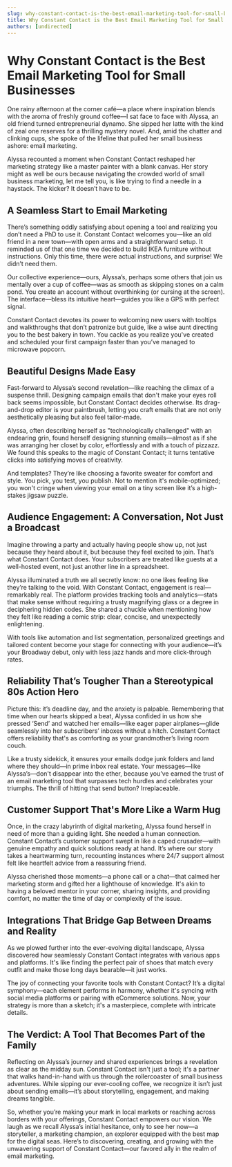 ```yaml
---
slug: why-constant-contact-is-the-best-email-marketing-tool-for-small-businesses
title: Why Constant Contact is the Best Email Marketing Tool for Small Businesses
authors: [undirected]
---
```



# Why Constant Contact is the Best Email Marketing Tool for Small Businesses

One rainy afternoon at the corner café—a place where inspiration blends with the aroma of freshly ground coffee—I sat face to face with Alyssa, an old friend turned entrepreneurial dynamo. She sipped her latte with the kind of zeal one reserves for a thrilling mystery novel. And, amid the chatter and clinking cups, she spoke of the lifeline that pulled her small business ashore: email marketing. 

Alyssa recounted a moment when Constant Contact reshaped her marketing strategy like a master painter with a blank canvas. Her story might as well be ours because navigating the crowded world of small business marketing, let me tell you, is like trying to find a needle in a haystack. The kicker? It doesn’t have to be. 

## A Seamless Start to Email Marketing

There’s something oddly satisfying about opening a tool and realizing you don’t need a PhD to use it. Constant Contact welcomes you—like an old friend in a new town—with open arms and a straightforward setup. It reminded us of that one time we decided to build IKEA furniture without instructions. Only this time, there were actual instructions, and surprise! We didn’t need them.

Our collective experience—ours, Alyssa’s, perhaps some others that join us mentally over a cup of coffee—was as smooth as skipping stones on a calm pond. You create an account without overthinking (or cursing at the screen). The interface—bless its intuitive heart—guides you like a GPS with perfect signal.

Constant Contact devotes its power to welcoming new users with tooltips and walkthroughs that don’t patronize but guide, like a wise aunt directing you to the best bakery in town. You cackle as you realize you've created and scheduled your first campaign faster than you’ve managed to microwave popcorn. 

## Beautiful Designs Made Easy 

Fast-forward to Alyssa’s second revelation—like reaching the climax of a suspense thrill. Designing campaign emails that don't make your eyes roll back seems impossible, but Constant Contact decides otherwise. Its drag-and-drop editor is your paintbrush, letting you craft emails that are not only aesthetically pleasing but also feel tailor-made.

Alyssa, often describing herself as "technologically challenged" with an endearing grin, found herself designing stunning emails—almost as if she was arranging her closet by color, effortlessly and with a touch of pizzazz. We found this speaks to the magic of Constant Contact; it turns tentative clicks into satisfying moves of creativity. 

And templates? They’re like choosing a favorite sweater for comfort and style. You pick, you test, you publish. Not to mention it's mobile-optimized; you won't cringe when viewing your email on a tiny screen like it’s a high-stakes jigsaw puzzle.

## Audience Engagement: A Conversation, Not Just a Broadcast

Imagine throwing a party and actually having people show up, not just because they heard about it, but because they feel excited to join. That’s what Constant Contact does. Your subscribers are treated like guests at a well-hosted event, not just another line in a spreadsheet.

Alyssa illuminated a truth we all secretly know: no one likes feeling like they’re talking to the void. With Constant Contact, engagement is real—remarkably real. The platform provides tracking tools and analytics—stats that make sense without requiring a trusty magnifying glass or a degree in deciphering hidden codes. She shared a chuckle when mentioning how they felt like reading a comic strip: clear, concise, and unexpectedly enlightening.

With tools like automation and list segmentation, personalized greetings and tailored content become your stage for connecting with your audience—it’s your Broadway debut, only with less jazz hands and more click-through rates.

## Reliability That’s Tougher Than a Stereotypical 80s Action Hero

Picture this: it’s deadline day, and the anxiety is palpable. Remembering that time when our hearts skipped a beat, Alyssa confided in us how she pressed ‘Send’ and watched her emails—like eager paper airplanes—glide seamlessly into her subscribers’ inboxes without a hitch. Constant Contact offers reliability that's as comforting as your grandmother’s living room couch.

Like a trusty sidekick, it ensures your emails dodge junk folders and land where they should—in prime inbox real estate. Your messages—like Alyssa’s—don't disappear into the ether, because you’ve earned the trust of an email marketing tool that surpasses tech hurdles and celebrates your triumphs. The thrill of hitting that send button? Irreplaceable.

## Customer Support That's More Like a Warm Hug

Once, in the crazy labyrinth of digital marketing, Alyssa found herself in need of more than a guiding light. She needed a human connection. Constant Contact’s customer support swept in like a caped crusader—with genuine empathy and quick solutions ready at hand. It’s where our story takes a heartwarming turn, recounting instances where 24/7 support almost felt like heartfelt advice from a reassuring friend.

Alyssa cherished those moments—a phone call or a chat—that calmed her marketing storm and gifted her a lighthouse of knowledge. It's akin to having a beloved mentor in your corner, sharing insights, and providing comfort, no matter the time of day or complexity of the issue.

## Integrations That Bridge Gap Between Dreams and Reality

As we plowed further into the ever-evolving digital landscape, Alyssa discovered how seamlessly Constant Contact integrates with various apps and platforms. It's like finding the perfect pair of shoes that match every outfit and make those long days bearable—it just works. 

The joy of connecting your favorite tools with Constant Contact? It’s a digital symphony—each element performs in harmony, whether it's syncing with social media platforms or pairing with eCommerce solutions. Now, your strategy is more than a sketch; it's a masterpiece, complete with intricate details.

## The Verdict: A Tool That Becomes Part of the Family

Reflecting on Alyssa’s journey and shared experiences brings a revelation as clear as the midday sun. Constant Contact isn't just a tool; it's a partner that walks hand-in-hand with us through the rollercoaster of small business adventures. While sipping our ever-cooling coffee, we recognize it isn’t just about sending emails—it’s about storytelling, engagement, and making dreams tangible.

So, whether you’re making your mark in local markets or reaching across borders with your offerings, Constant Contact empowers our vision. We laugh as we recall Alyssa’s initial hesitance, only to see her now—a storyteller, a marketing champion, an explorer equipped with the best map for the digital seas. Here’s to discovering, creating, and growing with the unwavering support of Constant Contact—our favored ally in the realm of email marketing.